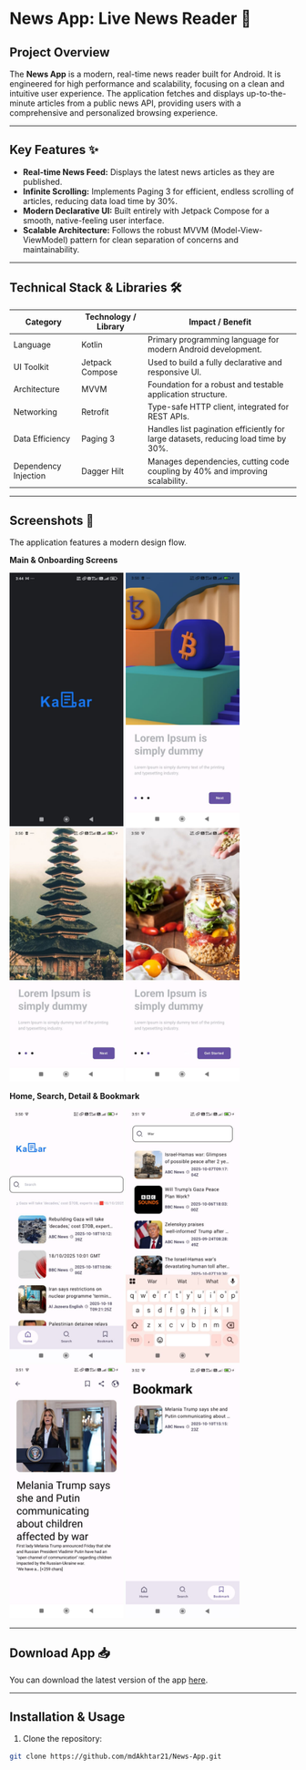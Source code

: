 # News App: Live News Reader 📰

## Project Overview
The **News App** is a modern, real-time news reader built for Android. It is engineered for high performance and scalability, focusing on a clean and intuitive user experience. The application fetches and displays up-to-the-minute articles from a public news API, providing users with a comprehensive and personalized browsing experience.

---

## Key Features ✨

- **Real-time News Feed:** Displays the latest news articles as they are published.
- **Infinite Scrolling:** Implements Paging 3 for efficient, endless scrolling of articles, reducing data load time by 30%.
- **Modern Declarative UI:** Built entirely with Jetpack Compose for a smooth, native-feeling user interface.
- **Scalable Architecture:** Follows the robust MVVM (Model-View-ViewModel) pattern for clean separation of concerns and maintainability.

---

## Technical Stack & Libraries 🛠️

| Category             | Technology / Library | Impact / Benefit |
|---------------------|-------------------|----------------|
| Language            | Kotlin            | Primary programming language for modern Android development. |
| UI Toolkit          | Jetpack Compose   | Used to build a fully declarative and responsive UI. |
| Architecture        | MVVM              | Foundation for a robust and testable application structure. |
| Networking          | Retrofit          | Type-safe HTTP client, integrated for REST APIs. |
| Data Efficiency     | Paging 3          | Handles list pagination efficiently for large datasets, reducing load time by 30%. |
| Dependency Injection| Dagger Hilt      | Manages dependencies, cutting code coupling by 40% and improving scalability. |

---

## Screenshots 📸

The application features a modern design flow.

**Main & Onboarding Screens**
<p float="left">
  <img src="https://github.com/mdAkhtar21/News-App/blob/master/SplashScreen.jpeg?raw=true" width="200"/>
  <img src="https://github.com/mdAkhtar21/News-App/blob/master/OnBoardingScreen1.jpeg?raw=true" width="200"/>
  <img src="https://github.com/mdAkhtar21/News-App/blob/master/OnBoardingScreen2.jpeg?raw=true" width="200"/>
  <img src="https://github.com/mdAkhtar21/News-App/blob/master/OnBoardingScreen3.jpeg?raw=true" width="200"/>
</p>

**Home, Search, Detail & Bookmark**
<p float="left">
  <img src="https://github.com/mdAkhtar21/News-App/blob/master/HomeScreen.jpeg?raw=true" width="200"/>
  <img src="https://github.com/mdAkhtar21/News-App/blob/master/SearchScreen.jpeg?raw=true" width="200"/>
  <img src="https://github.com/mdAkhtar21/News-App/blob/master/DetailScreen.jpeg?raw=true" width="200"/>
  <img src="https://github.com/mdAkhtar21/News-App/blob/master/BookmarkScreen.jpeg?raw=true" width="200"/>
</p>

---

## Download App 📥

You can download the latest version of the app [here](https://github.com/mdAkhtar21/News-App/releases/download/v1.0.0/app-debug.apk).
 

---

## Installation & Usage

1. Clone the repository:
```bash
git clone https://github.com/mdAkhtar21/News-App.git
